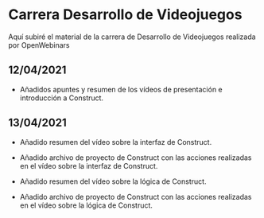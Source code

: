 # Carrera Desarrollo de Videojuegos
Aquí subiré el material de la carrera de Desarrollo de Videojuegos realizada por OpenWebinars


## 12/04/2021
* Añadidos apuntes y resumen de los vídeos de presentación e introducción a Construct.


## 13/04/2021
* Añadido resumen del vídeo sobre la interfaz de Construct.
* Añadido archivo de proyecto de Construct con las acciones realizadas en el vídeo sobre la interfaz de Construct.

* Añadido resumen del vídeo sobre la lógica de Construct.
* Añadido archivo de proyecto de Construct con las acciones realizadas en el vídeo sobre la lógica de Construct.